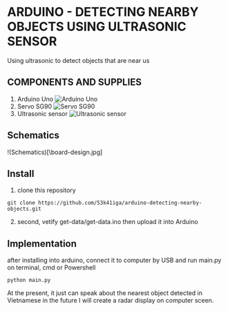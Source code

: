 # ARDUINO - DETECTING NEARBY OBJECTS USING ULTRASONIC SENSOR
Using ultrasonic to detect objects that are near us

## COMPONENTS AND SUPPLIES
1. Arduino Uno
![Arduino Uno](https://giadungnhaviet.com/wp-content/uploads/2018/09/bo-mach-dieu-khien-arduino-r3-2.jpg)
2. Servo SG90
![Servo SG90](https://product.hstatic.net/1000292825/product/o-barco-acessorios-para-arduino-d_nq_np_687287-mlb25991415732_092017-f_master.jpg)
3. Ultrasonic sensor
![Ultrasonic sensor](https://www.makerlab-electronics.com/my_uploads/2016/05/ultrasonic-sensor-HCSR04-1.jpg)

## Schematics
!(Schematics)[\\board-design.jpg]

## Install
1. clone this repository
```
git clone https://github.com/53k41iga/arduino-detecting-nearby-objects.git
```
2. second, vetify get-data/get-data.ino then upload it into Arduino

## Implementation
after installing into arduino, connect it to computer by USB and run main.py on terminal, cmd or Powershell
```
python main.py
```
At the present, it just can speak about the nearest object detected in Vietnamese in the future I will create a radar display on computer sceen.
